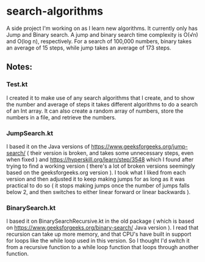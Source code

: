 # search-algorithms
A side project I'm working on as I learn new algorithms. It currently only has Jump and Binary search. A jump and binary search time complexity is O(√n) and O(log n), respectively. For a search of 100,000 numbers, binary takes an average of 15 steps, while jump takes an average of 173 steps.

## Notes:
### Test.kt
I created it to make use of any search algorithms that I create, and to show the number and average of steps it takes different algorithms to do a search of an Int array. It can also create a random array of numbers, store the numbers in a file, and retrieve the numbers.

### JumpSearch.kt
 I based it on the Java versions of https://www.geeksforgeeks.org/jump-search/ ( their version is broken, and takes some unnecessary steps, even when fixed ) and https://hyperskill.org/learn/step/3548 which I found after trying to find a working version ( there's a lot of broken versions seemingly based on the geeksforgeeks.org version ). I took what I liked from each version and then adjusted it to keep making jumps for as long as it was practical to do so ( it stops making jumps once the number of jumps falls below 2, and then switches to either linear forward or linear backwards ).

### BinarySearch.kt
I based it on BinarySearchRecursive.kt in the old package ( which is based on https://www.geeksforgeeks.org/binary-search/ Java version ). I read that recursion can take up more memory, and that CPU's have built in support for loops like the while loop used in this version. So I thought I'd switch it from a recursive function to a while loop function that loops through another function.
